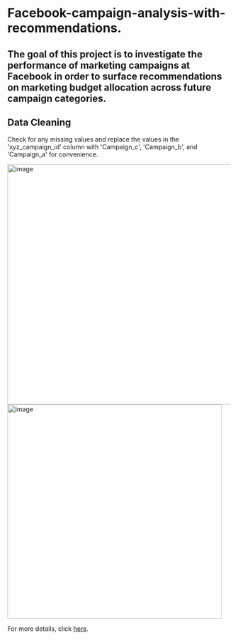 # Facebook-campaign-analysis-with-recommendations.

## The goal of this project is to investigate the performance of marketing campaigns at Facebook in order to surface recommendations on marketing budget allocation across future campaign categories.

## Data Cleaning

Check for any missing values and replace the values in the 'xyz_campaign_id' column with 'Campaign_c', 'Campaign_b', and 'Campaign_a' for convenience.

<img width="543" alt="image" src="https://github.com/user-attachments/assets/0f6faf66-fb49-4599-845c-b9faa8b5a9af">

<img width="484" alt="image" src="https://github.com/user-attachments/assets/67cf5c4a-4a51-4782-b0cc-336c42018a4c">


For more details, click [here](https://github.com/WittsMei/Facebook-campaign-analysis-with-recommendations./blob/main/Facebook%20Campaign%20Data%20Cleaning.ipynb).

